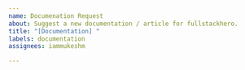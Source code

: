 ```yaml
---
name: Documenation Request
about: Suggest a new documentation / article for fullstackhero.
title: "[Documentation] "
labels: documentation
assignees: iammukeshm

---
```



